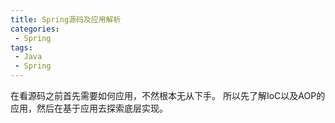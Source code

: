 ```yaml
---
title: Spring源码及应用解析
categories:
 - Spring
tags:
 - Java
 - Spring
---
```


在看源码之前首先需要如何应用，不然根本无从下手。
所以先了解IoC以及AOP的应用，然后在基于应用去探索底层实现。





